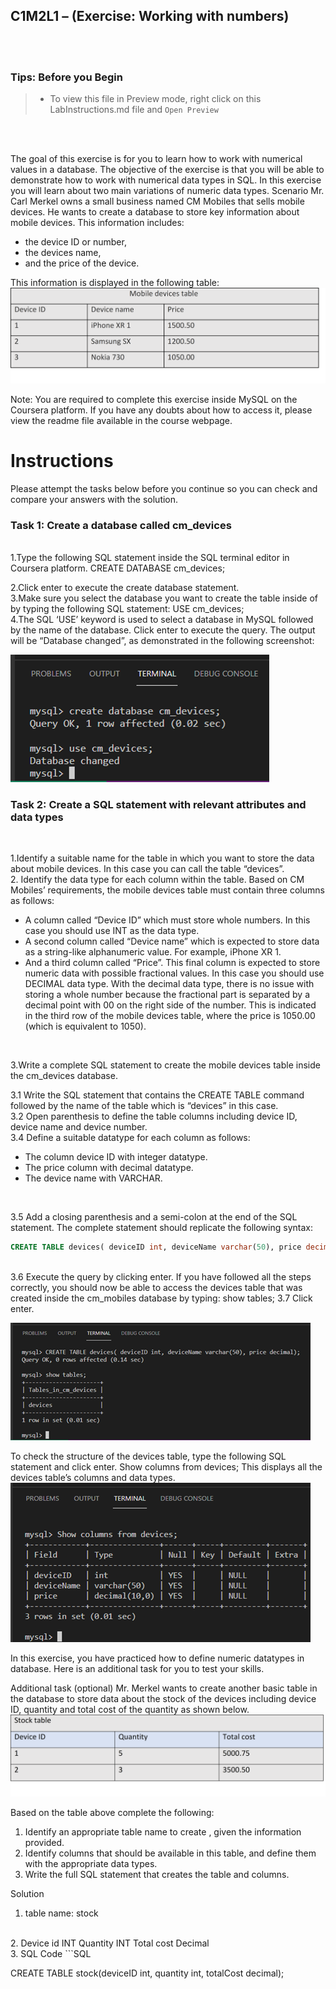 ## C1M2L1 – (Exercise: Working with numbers)

<br><br>
 ### **Tips: Before you Begin**
> - To view this file in Preview mode, right click on this LabInstructions.md file and `Open Preview`

<br>
<br>

The goal of this exercise is for you to learn how to work with numerical values in a database. The objective of the exercise is that you will be able to demonstrate how to work with numerical data types in SQL. In this exercise you will learn about two main variations of numeric data types. 
Scenario
Mr. Carl Merkel owns a small business named CM Mobiles that sells mobile devices. He wants to create a database to store key information about mobile devices. This information includes: 
* the device ID or number, 
* the devices name,
* and the price of the device.

This information is displayed in the following table:
![Mobile devices table](WorkingWithNumbersImages/Picture1.png)

 
Note: You are required to complete this exercise inside MySQL on the Coursera platform. If you have any doubts about how to access it, please view the readme file available in the course webpage.

# Instructions
Please attempt the tasks below before you continue so you can check and compare your answers with the solution.

### Task 1: Create a database called cm_devices
<br>
1.Type the following SQL statement inside the SQL terminal editor in Coursera platform.
CREATE DATABASE cm_devices; 
<br>

2.Click enter to execute the create database statement. 
<br>
3.Make sure you select the database you want to create the table inside of by typing the following SQL statement: 
USE cm_devices; 
<br>
4.The SQL ‘USE’ keyword is used to select a database in MySQL followed by the name of the database. Click enter to execute the query. The output will be “Database changed”, as demonstrated in the following screenshot: 
<br>

![Using database](WorkingWithNumbersImages/Picture2.png)


### Task 2: Create a SQL statement with relevant attributes and data types 
<br>

1.Identify a suitable name for the table in which you want to store the data about mobile devices. In this case you can call the table “devices”. 
<br>
2.	Identify the data type for each column within the table. 
Based on CM Mobiles’ requirements, the mobile devices table must contain three columns as follows: 
* A column called “Device ID” which must store whole numbers. In this case you should use INT as the data type.
* A second column called “Device name” which is expected to store data as a string-like alphanumeric value. For example, iPhone XR 1.
* And a third column called “Price”. This final column is expected to store numeric data with possible fractional values. In this case you should use DECIMAL data type. With the decimal data type, there is no issue with storing a whole number because the fractional part is separated by a decimal point with 00 on the right side of the number. This is indicated in the third row of the mobile devices table, where the price is 1050.00 (which is equivalent to 1050).
<br>

3.Write a complete SQL statement to create the mobile devices table inside the cm_devices database.
<br>

3.1	Write the SQL statement that contains the CREATE TABLE command followed by the name of the table which is “devices” in this case.
<br>
3.2	Open parenthesis to define the table columns including device ID, device name and device number.
<br>
3.4	Define a suitable datatype for each column as follows:
* The column device ID with integer datatype.
* The price column with decimal datatype.
* The device name with VARCHAR. 
<br>

3.5 Add a closing parenthesis and a semi-colon at the end of the SQL statement. The complete statement should replicate the following syntax:

```SQL
CREATE TABLE devices( deviceID int, deviceName varchar(50), price decimal);
```

<br>
3.6	Execute the query by clicking enter. 
If you have followed all the steps correctly, you should now be able to access the devices table that was created inside the cm_mobiles database by typing:
show tables; 
3.7	Click enter. 

![Tables in the database](WorkingWithNumbersImages/Picture3.png)


 
To check the structure of the devices table, type the following SQL statement and click enter.
Show columns from devices; 
This displays all the devices table’s columns and data types.
![Devices table structure](WorkingWithNumbersImages/Picture4.png)

 
In this exercise, you have practiced how to define numeric datatypes in database. Here is an additional task for you to test your skills. 

Additional task (optional)
Mr. Merkel wants to create another basic table in the database to store data about the stock of the devices including device ID, quantity and total cost of the quantity as shown below.
![Stock table](WorkingWithNumbersImages/Picture5.png)

 
Based on the table above complete the following:
1.	Identify an appropriate table name to create , given the information provided. 
2.	Identify columns that should be available in this table, and define them with the appropriate  data types. 
3.	Write the full SQL statement that creates the table and columns.

Solution
<br>
1. table name: stock
<br>
2. Device id INT
   Quantity INT
   Total cost Decimal 
<br>
3. SQL Code
 ```SQL

CREATE TABLE stock(deviceID int, quantity int, totalCost decimal);
```


